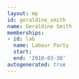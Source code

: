 ```yaml
---
layout: mp
id: geraldine_smith
name: Geraldine Smith
memberships:
- id: lab
  name: Labour Party
  start: 
  end: '2010-03-30'
autogenerated: true
---
```

